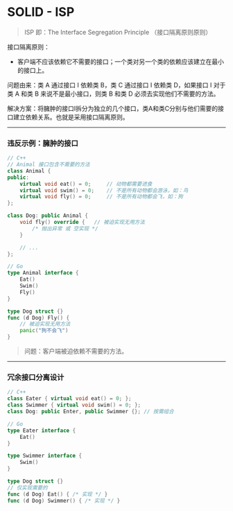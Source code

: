 # SOLID - ISP

> ISP 即：The Interface Segregation Principle （接口隔离原则原则）

接口隔离原则：
- 客户端不应该依赖它不需要的接口；一个类对另一个类的依赖应该建立在最小的接口上。

问题由来：类 A 通过接口 I 依赖类 B，类 C 通过接口 I 依赖类 D，如果接口 I 对于类 A 和类 B 来说不是最小接口，则类 B 和类 D 必须去实现他们不需要的方法。

解决方案：将臃肿的接口I拆分为独立的几个接口，类A和类C分别与他们需要的接口建立依赖关系。也就是采用接口隔离原则。

---



### 违反示例：臃肿的接口
```C++
// C++
// Animal 接口包含不需要的方法
class Animal {
public:
    virtual void eat() = 0;     // 动物都需要进食
    virtual void swim() = 0;    // 不是所有动物都会游泳，如：鸟
    virtual void fly() = 0;     // 不是所有动物都会飞，如：狗
};

class Dog: public Animal {
    void fly() override {   // 被迫实现无用方法
        /* 抛出异常 或 空实现 */
    }

    // ...
};
```

```go
// Go
type Animal interface {
    Eat()
    Swim()
    Fly()
}

type Dog struct {}
func (d Dog) Fly() {
    // 被迫实现无用方法
    panic("狗不会飞")
}
```


> 问题：客户端被迫依赖不需要的方法。


---
### 冗余接口分离设计

```C++
// C++
class Eater { virtual void eat() = 0; };
class Swimmer { virtual void swim() = 0; };
class Dog: public Enter, public Swimmer {}; // 按需组合
```

```go
// Go
type Eater interface {
    Eat()
}

type Swimmer interface {
    Swim()
}

type Dog struct {}
// 仅实现需要的
func (d Dog) Eat() { /* 实现 */ }
func (d Dog) Swimmer() { /* 实现 */ }
```